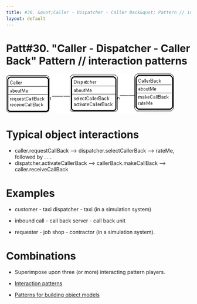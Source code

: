 ```yaml
---
title: #30. &quot;Caller - Dispatcher - Caller Back&quot; Pattern // interaction patterns
layout: default
---
```




# Patt#30. &quot;Caller - Dispatcher - Caller Back&quot; Pattern // interaction patterns 


 ![Strpat00000035.gif](/Strpat00000035.gif) 

# Typical object interactions 

* caller.requestCallBack --&gt; dispatcher.selectCallerBack --&gt; rateMe, followed by . . .
* dispatcher.activateCallerBack --&gt; callerBack.makeCallBack --&gt; caller.receiveCallBack


# Examples

* customer - taxi dispatcher - taxi (in a simulation system)
* inbound call - call back server - call back unit


* requester - job shop - contractor (in a simulation system).


# Combinations 

* Superimpose upon three (or more) interacting pattern players.


*  [Interaction patterns](/interaction-patterns) 
*  [Patterns for building object models](/patterns-for-building-object-models) 


